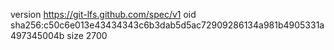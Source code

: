version https://git-lfs.github.com/spec/v1
oid sha256:c50c6e013e43434343c6b3dab5d5ac72909286134a981b4905331a497345004b
size 2700
